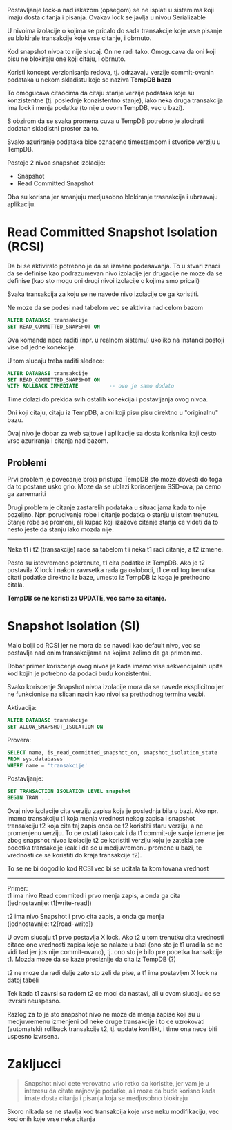 Postavljanje lock-a nad iskazom (opsegom) se ne isplati u
sistemima koji imaju dosta citanja i pisanja. Ovakav lock
se javlja u nivou Serializable

U nivoima izolacije o kojima se pricalo do sada transakcije 
koje vrse pisanje su blokirale transakcije koje vrse citanje,
i obrnuto.

Kod snapshot nivoa to nije slucaj. On ne radi tako. Omogucava 
da oni koji pisu ne blokiraju one koji citaju, i obrnuto.

Koristi koncept verzionisanja redova, tj. odrzavaju verzije 
commit-ovanin podataka u nekom skladistu koje se naziva 
**TempDB baza**

To omogucava citaocima da citaju starije verzije podataka koje 
su konzistentne (tj. poslednje konzistentno stanje), iako neka 
druga transakcija ima lock i menja podatke (to nije u ovom TempDB, vec u bazi).

S obzirom da se svaka promena cuva u TempDB potrebno je alocirati
dodatan skladistni prostor za to.


Svako azuriranje podataka bice oznaceno timestampom i stvorice verziju
u TempDB.



Postoje 2 nivoa snapshot izolacije:  
- Snapshot
- Read Committed Snapshot

Oba su korisna jer smanjuju medjusobno blokiranje
trasnakcija i ubrzavaju aplikaciju.

# Read Committed Snapshot Isolation (RCSI)

Da bi se aktiviralo potrebno je da se izmene podesavanja.
To u stvari znaci da se definise kao podrazumevan nivo izolacije
jer drugacije ne moze da se definise (kao sto mogu oni drugi
nivoi izolacije o kojima smo pricali)

Svaka transakcija za koju se ne navede nivo izolacije ce ga
koristiti.

Ne moze da se podesi nad tabelom vec se aktivira nad celom
bazom

```SQL
ALTER DATABASE transakcije 
SET READ_COMMITTED_SNAPSHOT ON 
```

Ova komanda nece raditi (npr. u realnom sistemu) ukoliko na 
instanci postoji vise od jedne konekcije.

U tom slucaju treba raditi sledece:
```SQL
ALTER DATABASE transakcije 
SET READ_COMMITTED_SNAPSHOT ON 
WITH ROLLBACK IMMEDIATE          -- ovo je samo dodato
```

Time dolazi do prekida svih ostalih konekcija i postavljanja ovog
nivoa.


Oni koji citaju, citaju iz TempDB, a oni koji pisu pisu direktno
u "originalnu" bazu.


Ovaj nivo je dobar za web sajtove i aplikacije sa dosta korisnika
koji cesto vrse azuriranja i citanja nad bazom.


## Problemi


Prvi problem je povecanje broja pristupa TempDB sto moze dovesti 
do toga da to postane usko grlo. Moze da se ublazi koriscenjem 
SSD-ova, pa cemo ga zanemariti

Drugi problem je citanje zastarelih podataka u situacijama kada
to nije pozeljno. Npr. porucivanje robe i citanje podatka o 
stanju u istom trenutku. Stanje robe se promeni, ali kupac koji 
izazove citanje stanja ce videti da to nesto jeste da stanju iako
mozda nije.


---

Neka t1 i t2 (transakcije) rade sa tabelom t i neka t1 radi citanje, a t2 izmene. 

Posto su istovremenopokrenute, t1 cita podatke
iz TempDB. Ako je t2 postavila X lock i nakon
zavrsetka rada ga oslobodi, t1 ce od tog trenutka
citatipodatke direktno iz baze, umesto iz
TempDB iz koga je prethodno citala.

**TempDB se ne koristi za UPDATE, vec samo za citanje.**

# Snapshot Isolation (SI)

Malo bolji od RCSI jer ne mora da se navodi kao default
nivo, vec se postavlja nad onim transakcijama na kojima 
zelimo da ga primenimo.

Dobar primer koriscenja ovog nivoa je kada imamo vise 
sekvencijalnih upita kod kojih je potrebno da podaci budu
konzistentni. 


Svako koriscenje Snapshot nivoa izolacije mora da se navede 
eksplicitno jer ne funkcionise na slican nacin kao nivoi 
sa prethodnog termina vezbi.


Aktivacija:
```SQL 
ALTER DATABASE transakcije 
SET ALLOW_SNAPSHOT_ISOLATION ON 
```

Provera:
```SQL 
SELECT name, is_read_committed_snapshot_on, snapshot_isolation_state
FROM sys.databases
WHERE name = 'transakcije'
```


Postavljanje:
```SQL
SET TRANSACTION ISOLATION LEVEL snapshot 
BEGIN TRAN ...
```

Ovaj nivo izolacije cita verziju zapisa koja je poslednja bila u 
bazi. Ako npr. imamo transakciju t1 koja menja vrednost nekog zapisa
i snapshot transakciju t2 koja cita taj zapis onda ce t2 koristiti 
staru verziju, a ne promenjenu verziju. To ce ostati tako cak i da 
t1 commit-uje svoje izmene jer zbog snapshot nivoa izolacije t2 ce 
koristiti verziju koju je zatekla pre pocetka transakcije (cak i 
da se u medjuvremenu promene u bazi, te vrednosti ce se koristiti 
do kraja transakcije t2).

To se ne bi dogodilo kod RCSI vec bi se ucitala ta komitovana vrednost


---

Primer:  
t1 ima nivo Read commited i prvo menja zapis, a onda ga cita  
(jednostavnije: t1[write-read])

t2 ima nivo Snapshot i prvo cita zapis, a onda ga menja  
(jednostavnije: t2[read-write])

U ovom slucaju t1 prvo postavlja X lock. Ako t2 u tom trenutku cita 
vrednosti citace one vrednosti zapisa koje se nalaze u bazi 
(ono sto je t1 uradila se ne vidi tad jer jos nije commit-ovano), tj.
ono sto je bilo pre pocetka transakcije t1.
Mozda moze da se kaze preciznije da cita iz TempDB (?)

t2 ne moze da radi dalje zato sto zeli da pise, a t1 ima postavljen
X lock na datoj tabeli

Tek kada t1 zavrsi sa radom t2 ce moci da nastavi, ali u ovom slucaju ce 
se izvrsiti neuspesno.

Razlog za to je sto snapshot nivo ne moze da menja zapise koji 
su u medjuvremenu izmenjeni od neke druge transakcije i to ce 
uzrokovati (automatski) rollback transakcije t2, tj. update konflikt, i time ona nece biti uspesno izvrsena. 



# Zakljucci

> Snapshot nivoi cete verovatno vrlo retko da koristite, jer vam je u interesu da citate najnovije podatke, ali moze da bude korisno kada imate dosta citanja i pisanja koja se medjusobno blokiraju

Skoro nikada se ne stavlja kod transakcija koje vrse neku modifikaciju,
vec kod onih koje vrse neka citanja 